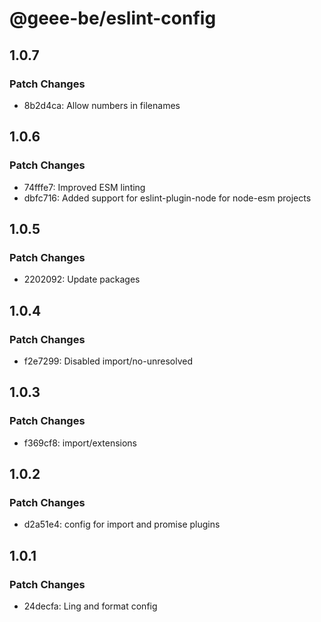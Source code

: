 # @geee-be/eslint-config

## 1.0.7

### Patch Changes

- 8b2d4ca: Allow numbers in filenames

## 1.0.6

### Patch Changes

- 74fffe7: Improved ESM linting
- dbfc716: Added support for eslint-plugin-node for node-esm projects

## 1.0.5

### Patch Changes

- 2202092: Update packages

## 1.0.4

### Patch Changes

- f2e7299: Disabled import/no-unresolved

## 1.0.3

### Patch Changes

- f369cf8: import/extensions

## 1.0.2

### Patch Changes

- d2a51e4: config for import and promise plugins

## 1.0.1

### Patch Changes

- 24decfa: Ling and format config
